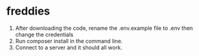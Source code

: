 # freddies

1) After downloading the code, rename the .env.example file to .env then change the credentials
2) Run composer install in the command line.
3) Connect to a server and it should all work.
